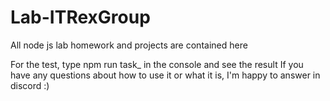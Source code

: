 # Lab-ITRexGroup
All node js lab homework and projects are contained here

For the test, type npm run task_<task number> in the console and see the result 
If you have any questions about how to use it or what it is, I'm happy to answer in discord :)
